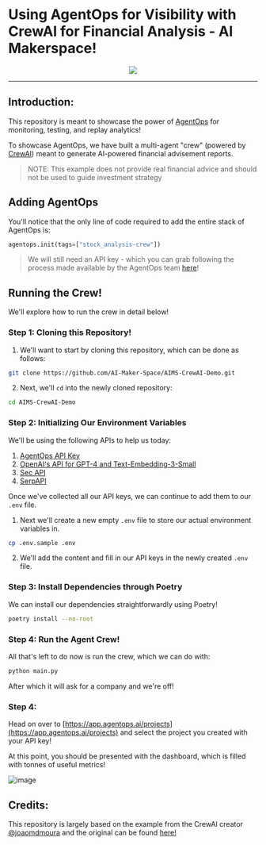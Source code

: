 # Using AgentOps for Visibility with CrewAI for Financial Analysis - AI Makerspace!

<p align="center">
  <img src="https://images.lumacdn.com/cdn-cgi/image/format=auto,fit=cover,dpr=1,background=white,quality=75,width=400,height=400/event-covers/n1/1e0a4049-ccd4-4ed0-b7ca-a66a192af63c" />
</p>

---

## Introduction:

This repository is meant to showcase the power of [AgentOps](https://www.agentops.ai/) for monitoring, testing, and replay analytics!

To showcase AgentOps, we have built a multi-agent "crew" (powered by [CrewAI](https://github.com/joaomdmoura/crewAI/tree/main)) meant to generate AI-powered financial advisement reports. 

> NOTE: This example does not provide real financial advice and should not be used to guide investment strategy

## Adding AgentOps

You'll notice that the only line of code required to add the entire stack of AgentOps is:

```python
agentops.init(tags=["stock_analysis-crew"])
```

> We will still need an API key - which you can grab following the process made available by the AgentOps team [here](https://docs.agentops.ai/v1/quickstart)!

## Running the Crew!

We'll explore how to run the crew in detail below!

### Step 1: Cloning this Repository!

1. We'll want to start by cloning this repository, which can be done as follows:

```bash
git clone https://github.com/AI-Maker-Space/AIMS-CrewAI-Demo.git
```

2. Next, we'll `cd` into the newly cloned repository:

```bash
cd AIMS-CrewAI-Demo
```

### Step 2: Initializing Our Environment Variables

We'll be using the following APIs to help us today:

1. [AgentOps API Key]()
2. [OpenAI's API for GPT-4 and Text-Embedding-3-Small](https://platform.openai.com/docs/quickstart)
3. [Sec API](https://sec-api.io/)
4. [SerpAPI](https://serpapi.com/)

Once we've collected all our API keys, we can continue to add them to our `.env` file.

1. Next we'll create a new empty `.env` file to store our actual environment variables in.

```bash 
cp .env.sample .env
```

2. We'll add the content and fill in our API keys in the newly created `.env` file.

### Step 3: Install Dependencies through Poetry

We can install our dependencies straightforwardly using Poetry!

```bash
poetry install --no-root
```

### Step 4: Run the Agent Crew!

All that's left to do now is run the crew, which we can do with:

```bash
python main.py
```

After which it will ask for a company and we're off!

### Step 4: 

Head on over to [https://app.agentops.ai/projects](https://app.agentops.ai/projects) and select the project you created with your API key!

At this point, you should be presented with the dashboard, which is filled with tonnes of useful metrics!

![image](https://i.imgur.com/14dzjTs.png)

## Credits:

This repository is largely based on the example from the CrewAI creator [@joaomdmoura](https://x.com/joaomdmoura) and the original can be found [here!](https://github.com/joaomdmoura/crewAI-examples/tree/de183dcab06b8021dd403ec4d07116e4ed9b5da8/stock_analysis)
